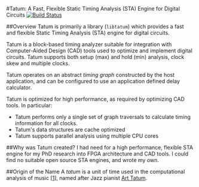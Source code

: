 #Tatum: A Fast, Flexible Static Timing Analysis (STA) Engine for Digital Circuits
[![Build Status](https://travis-ci.org/kmurray/tatum.svg?branch=master)](https://travis-ci.org/kmurray/tatum)

##Overview
Tatum is primarily a library (`libtatum`) which provides a fast and flexible Static Timing Analysis (STA) engine for digital circuits.

Tatum is a block-based timing analyzer suitable for integration with Computer-Aided Design (CAD) tools used to optimize and implement digital circuits.
Tatum supports both setup (max) and hold (min) analysis, clock skew and multiple clocks.

Tatum operates on an abstract *timing graph* constructed by the host application, and can be configured to use an application defined delay calculator.

Tatum is optimized for high performance, as required by optimizing CAD tools.
In particular:
  * Tatum performs only a single set of graph traversals to calculate timing information for all clocks.
  * Tatum's data structures are cache optimized
  * Tatum supports parallel analysis using multiple CPU cores

##Why was Tatum created?
I had need for a high performance, flexible STA engine for my PhD research into FPGA architecture and CAD tools.
I could find no suitable open source STA engines, and wrote my own.

##Origin of the Name
A *tatum* is a unit of time used in the computational analysis of music \[[1]\], named after Jazz pianist [Art Tatum](https://en.wikipedia.org/wiki/Art_Tatum).

[1]: http://web.media.mit.edu/~tristan/phd/dissertation/chapter3.html#x1-390003.4.3
